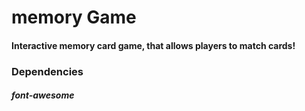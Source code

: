 # memory Game

#### Interactive memory card game, that allows players to match cards!


### Dependencies

##### font-awesome
